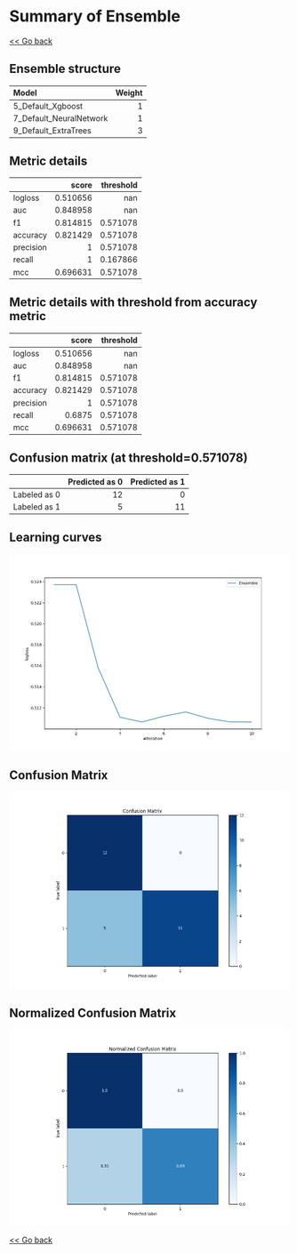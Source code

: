 # Summary of Ensemble

[<< Go back](../README.md)


## Ensemble structure
| Model                   |   Weight |
|:------------------------|---------:|
| 5_Default_Xgboost       |        1 |
| 7_Default_NeuralNetwork |        1 |
| 9_Default_ExtraTrees    |        3 |

## Metric details
|           |    score |   threshold |
|:----------|---------:|------------:|
| logloss   | 0.510656 |  nan        |
| auc       | 0.848958 |  nan        |
| f1        | 0.814815 |    0.571078 |
| accuracy  | 0.821429 |    0.571078 |
| precision | 1        |    0.571078 |
| recall    | 1        |    0.167866 |
| mcc       | 0.696631 |    0.571078 |


## Metric details with threshold from accuracy metric
|           |    score |   threshold |
|:----------|---------:|------------:|
| logloss   | 0.510656 |  nan        |
| auc       | 0.848958 |  nan        |
| f1        | 0.814815 |    0.571078 |
| accuracy  | 0.821429 |    0.571078 |
| precision | 1        |    0.571078 |
| recall    | 0.6875   |    0.571078 |
| mcc       | 0.696631 |    0.571078 |


## Confusion matrix (at threshold=0.571078)
|              |   Predicted as 0 |   Predicted as 1 |
|:-------------|-----------------:|-----------------:|
| Labeled as 0 |               12 |                0 |
| Labeled as 1 |                5 |               11 |

## Learning curves
![Learning curves](learning_curves.png)
## Confusion Matrix

![Confusion Matrix](confusion_matrix.png)


## Normalized Confusion Matrix

![Normalized Confusion Matrix](confusion_matrix_normalized.png)



[<< Go back](../README.md)
